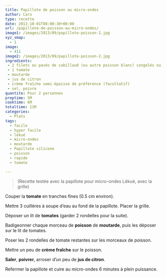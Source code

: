 ```yaml
---
title: Papillote de poisson au micro-ondes
author: Caro
type: recette
date: 2013-10-01T08:00:30+00:00
url: /papillote-de-poisson-au-micro-ondes/
image1: /images/2013/09/papillote-poisson-1.jpg
xyz_smap:
  - 1
image:
  - 411
image2: /images/2013/09/papillote-poisson-2.jpg
ingredients:
 - 2 filets ou pavés de cabillaud (ou autre poisson blanc) congelés ou non
 - 1 tomate
 - moutarde
 - jus de citron
 - crème fraîche semi-épaisse de préférence (facultatif)
 - sel, poivre
quantite: Pour 2 personnes
preptime: 5M
cooktime: 6M
totaltime: 11M
categories:
  - Plats
tags:
  - facile
  - hyper facile
  - lékué
  - micro-ondes
  - moutarde
  - Papillote silicone
  - poisson
  - rapide
  - tomate

---
```

> (Recette testée avec la papillote pour micro-ondes Lékué, avec la grille)

Couper la **tomate** en tranches fines (0.5 cm environ).

Mettre 3 cuillères à soupe d&rsquo;eau au fond de la papillote. Placer la grille.

Déposer un lit de **tomates** (garder 2 rondelles pour la suite).

Badigeonner chaque morceau de **poisson** de **moutarde**, puis les déposer sur le lit de tomates.

Poser les 2 rondelles de tomate restantes sur les morceaux de poisson.

Mettre un peu de **crème fraîche** sur le poisson.

**Saler**, **poivrer**, arroser d&rsquo;un peu de **jus de citron**.

Refermer la papillote et cuire au micro-ondes 6 minutes à plein puissance.
